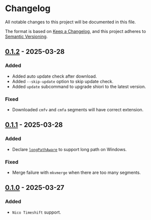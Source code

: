 # Changelog

All notable changes to this project will be documented in this file.

The format is based on [Keep a Changelog](https://keepachangelog.com/en/1.1.0/),
and this project adheres to [Semantic Versioning](https://semver.org/spec/v2.0.0.html).

## [0.1.2] - 2025-03-28

### Added

- Added auto update check after download.
- Added `--skip-update` option to skip update check.
- Added `update` subcommand to upgrade shiori to the latest version.

### Fixed

- Downloaded `cmfv` and `cmfa` segments will have correct extension.

## [0.1.1] - 2025-03-28

### Added

- Declare [`longPathAware`](https://learn.microsoft.com/en-us/windows/win32/fileio/maximum-file-path-limitation?tabs=registry#application-manifest-updates-to-declare-long-path-capability) to support long path on Windows.

### Fixed

- Merge failure with `mkvmerge` when there are too many segments.

## [0.1.0] - 2025-03-27

### Added

- `Nico Timeshift` support.

[0.1.0]: https://github.com/Yesterday17/iori/tree/shiori-v0.1.0
[0.1.1]: https://github.com/Yesterday17/iori/tree/shiori-v0.1.1
[0.1.2]: https://github.com/Yesterday17/iori/tree/shiori-v0.1.2
